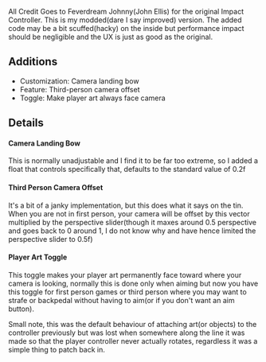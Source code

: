 All Credit Goes to Feverdream Johnny(John Ellis) for the original Impact Controller. This is my modded(dare I say improved) version. The added code may be a bit scuffed(hacky) on the inside but performance impact should be negligible and the UX is just as good as the original.

## Additions
- Customization: Camera landing bow
- Feature: Third-person camera offset
- Toggle: Make player art always face camera

## Details
#### Camera Landing Bow
This is normally unadjustable and I find it to be far too extreme, so I added a float that controls specifically that, defaults to the standard value of 0.2f
#### Third Person Camera Offset
It's a bit of a janky implementation, but this does what it says on the tin. When you are not in first person, your camera will be offset by this vector multiplied by the perspective slider(though it maxes around 0.5 perspective and goes back to 0 around 1, I do not know why and have hence limited the perspective slider to 0.5f)
#### Player Art Toggle
This toggle makes your player art permanently face toward where your camera is looking, normally this is done only when aiming but now you have this toggle for first person games or third person where you may want to strafe or backpedal without having to aim(or if you don't want an aim button).

Small note, this was the default behaviour of attaching art(or objects) to the controller previously but was lost when somewhere along the line it was made so that the player controller never actually rotates, regardless it was a simple thing to patch back in.

